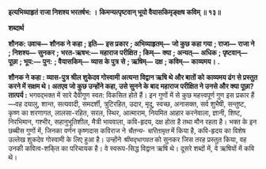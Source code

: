 **इत्यभिव्याहृतं राजा निशश्य भरतर्षभ: ।** **किमन्यत्पृष्टवान् भूयो वैयासकिमृङ्क्षष कविम् ॥ १३॥** 

**शब्दार्थ** 

**शौनक: उवाच—** **शौनक ने कहा** **; इति—** **इस प्रकार** **; अभिव्याहृतम्—** **जो कुछ कहा गया** **; राजा—** **राजा ने** **; निशश्य—** **सुनकर** **;** **भरत-ऋषभ:—** **महाराज परीक्षित** **; किम्—** **क्या** **; अन्यत्—** **अधिक** **; पृष्टवान्—** **पूछा** **; भूय:—** **पुन:** **; वैयासकिम्—** **व्यास के पुत्र** **से** **; ऋषिम्—** **दक्ष** **; कविम्—** **काव्यमय।** **.** 

**शौनक ने कहा : व्यास-पुत्र श्रील शुकेदव गोस्वामी अत्यन्त विद्वान ऋषि थे और बातों को** **काव्यमय ढंग से प्रस्तुत करने में सक्षम थे। अतएव जो कुछ उन्होंने कहा, उसे सुनने के बाद** **महाराज परीक्षित ने उनसे और क्या पूछा?** **तात्पर्य :** भगवद्भक्त में सारे दैवीगुण स्वत: विकसित होते हैं। इन गुणों में से कुछ महत्त्वपूर्ण गुण इस प्रकार हैं—वह दयालु, शान्त, सत्यवादी, समदर्शी, त्रुटिरहित, उदार, मृदु, स्वच्छ, अनासक्त, सर्व शुभैषी, सन्तुष्ट, कृष्ण का शरणागत, लालसा-रहित, सरल, स्थिर, आत्माराम, नियमित आहार करनेवाला, ज्ञानी, शिष्ट, निरभिमान, गश्भीर, सहानुभूतिशील, मैत्री भाववाला, कवि-हृदय, दक्ष होता है तथा मौन रहता है। भक्त के इन छब्बीस गुणों में, जिनका वर्णन कृष्णदास कविराज ने *चैतन्य-* *चरितामृत* में किया है, कवि-हृदय का विशेष उल्लेख शुकदेव गोस्वामी के लिए हुआ है। उन्होंने *श्रीमद्भागवत* को सुनकर जिस तरह प्रस्तुत किया, वह उनकी कवित्व-शकि्त का परिचायक है। वे स्वरूप-सिद्ध विद्वान ऋषि थे। दूसरे शब्दों में, वे ऋषियों में कवि थे। 